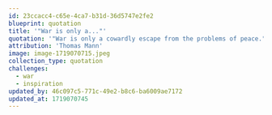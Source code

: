 ```yaml
---
id: 23ccacc4-c65e-4ca7-b31d-36d5747e2fe2
blueprint: quotation
title: '"War is only a..."'
quotation: '"War is only a cowardly escape from the problems of peace."'
attribution: 'Thomas Mann'
image: image-1719070715.jpeg
collection_type: quotation
challenges:
  - war
  - inspiration
updated_by: 46c097c5-771c-49e2-b8c6-ba6009ae7172
updated_at: 1719070745
---
```

